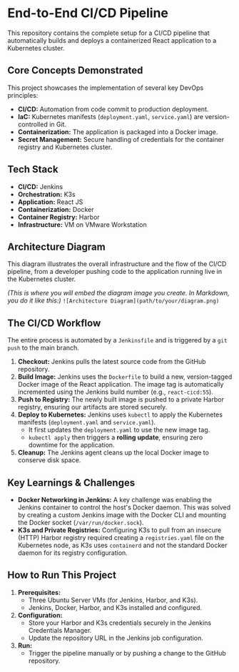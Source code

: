 # End-to-End CI/CD Pipeline

This repository contains the complete setup for a CI/CD pipeline that automatically builds and deploys a containerized React application to a Kubernetes cluster. 


## Core Concepts Demonstrated

This project showcases the implementation of several key DevOps principles:
* **CI/CD:** Automation from code commit to production deployment.
* **IaC:** Kubernetes manifests (`deployment.yaml`, `service.yaml`) are version-controlled in Git.
* **Containerization:** The application is packaged into a Docker image.
* **Secret Management:** Secure handling of credentials for the container registry and Kubernetes cluster.


## Tech Stack

* **CI/CD:** Jenkins
* **Orchestration:** K3s
* **Application:** React JS
* **Containerization:** Docker
* **Container Registry:** Harbor
* **Infrastructure:** VM on VMware Workstation


## Architecture Diagram

This diagram illustrates the overall infrastructure and the flow of the CI/CD pipeline, from a developer pushing code to the application running live in the Kubernetes cluster.

*(This is where you will embed the diagram image you create. In Markdown, you do it like this:)*
`![Architecture Diagram](path/to/your/diagram.png)`


## The CI/CD Workflow

The entire process is automated by a `Jenkinsfile` and is triggered by a `git push` to the main branch.

1.  **Checkout:** Jenkins pulls the latest source code from the GitHub repository.
2.  **Build Image:** Jenkins uses the `Dockerfile` to build a new, version-tagged Docker image of the React application. The image tag is automatically incremented using the Jenkins build number (e.g., `react-cicd:55`).
3.  **Push to Registry:** The newly built image is pushed to a private Harbor registry, ensuring our artifacts are stored securely.
4.  **Deploy to Kubernetes:** Jenkins uses `kubectl` to apply the Kubernetes manifests (`deployment.yaml` and `service.yaml`).
    * It first updates the `deployment.yaml` to use the new image tag.
    * `kubectl apply` then triggers a **rolling update**, ensuring zero downtime for the application.
5.  **Cleanup:** The Jenkins agent cleans up the local Docker image to conserve disk space.


## Key Learnings & Challenges

* **Docker Networking in Jenkins:** A key challenge was enabling the Jenkins container to control the host's Docker daemon. This was solved by creating a custom Jenkins image with the Docker CLI and mounting the Docker socket (`/var/run/docker.sock`).
* **K3s and Private Registries:** Configuring K3s to pull from an insecure (HTTP) Harbor registry required creating a `registries.yaml` file on the Kubernetes node, as K3s uses `containerd` and not the standard Docker daemon for its registry configuration.


## How to Run This Project

1.  **Prerequisites:**
    * Three Ubuntu Server VMs (for Jenkins, Harbor, and K3s).
    * Jenkins, Docker, Harbor, and K3s installed and configured.
2.  **Configuration:**
    * Store your Harbor and K3s credentials securely in the Jenkins Credentials Manager.
    * Update the repository URL in the Jenkins job configuration.
3.  **Run:**
    * Trigger the pipeline manually or by pushing a change to the GitHub repository.